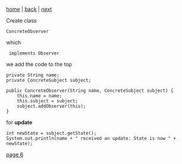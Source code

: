 [home](./page01.md) | [back](./page04.md) | [next](./page06.md)

Create class
```
ConcreteObserver
```
which 
```
 implements Observer
```

we add the code to the top
```
private String name;
private ConcreteSubject subject;

public ConcreteObserver(String name, ConcreteSubject subject) {
    this.name = name;
    this.subject = subject;
    subject.addObserver(this);
}
```
for **update**
```
int newState = subject.getState();
System.out.println(name + " received an update: State is now " + newState);
```


[page 6](./page06.md)
